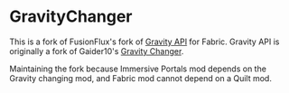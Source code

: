 # GravityChanger

This is a fork of FusionFlux's fork of [Gravity API](https://github.com/Fusion-Flux/Gravity-Api) for Fabric.
Gravity API is originally a fork of Gaider10's [Gravity Changer](https://github.com/Gaider10/GravityChanger).

Maintaining the fork because Immersive Portals mod depends on the Gravity changing mod, 
and Fabric mod cannot depend on a Quilt mod.

